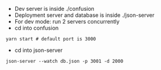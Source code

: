 - Dev server is inside ./confusion
- Deployment server and database is inside ./json-server
- For dev mode: run 2 servers concurrently
- cd into confusion
```
yarn start # default port is 3000
```
- cd into json-server
```
json-server --watch db.json -p 3001 -d 2000
````
